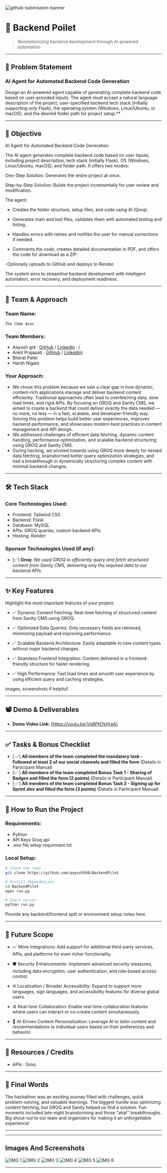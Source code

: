 ![github-submission-banner](https://github.com/user-attachments/assets/a1493b84-e4e2-456e-a791-ce35ee2bcf2f)

# 🚀 Backend Poilet

> Revolutionizing backend development through AI-powered automation

---

## 📌 Problem Statement
###  AI Agent for Automated Backend Code Generation
Design an AI-powered agent capable of generating complete backend code based on user-provided inputs. The agent must accept a natural language description of the project, user-specified backend tech stack (initially supporting only Flask), the operating system (Windows, Linux/Ubuntu, or macOS), and the desired folder path for project setup.**

---

## 🎯 Objective

AI Agent for Automated Backend Code Generation

The AI agent generates complete backend code based on user inputs, including project description, tech stack (initially Flask), OS (Windows, Linux/Ubuntu, macOS), and folder path. It offers two modes:

One-Step Solution: Generates the entire project at once.

Step-by-Step Solution: Builds the project incrementally for user review and modification.

The agent:

- Creates the folder structure, setup files, and code using AI (Qroq).

- Generates main and test files, validates them with automated testing and linting.

- Handles errors with retries and notifies the user for manual corrections if needed.

- Comments the code, creates detailed documentation in PDF, and offers the code for download as a ZIP.

-Optionally uploads to GitHub and deploys to Render.

The system aims to streamline backend development with intelligent automation, error recovery, and deployment readiness.



---

## 🧠 Team & Approach

### Team Name:  
`The COde Aces`

### Team Members:  
-  Aayush gid : [GitHub](https://github.com/aayush598/) / [LinkedIn](https://www.linkedin.com/in/aayush-gid-3767a2221/) : )  
- Ankit Prajapati : [GitHub](https://github.com/aayush598/) / [LinkedIn](https://www.linkedin.com/in/ankitprajapati04/))  
- Bharat Patel
- Harsh Nigam

### Your Approach:  
- We chose this problem because we saw a clear gap in how dynamic, content-rich applications manage and deliver backend content efficiently. Traditional approaches often lead to overfetching data, slow load times, and rigid APIs.
By focusing on GROQ and Sanity CMS, we aimed to create a backend that could deliver exactly the data needed — no more, no less — in a fast, scalable, and developer-friendly way. Solving this problem helps build better user experiences, improves backend performance, and showcases modern best practices in content management and API design. 
- We addressed challenges of efficient data fetching, dynamic content handling, performance optimization, and scalable backend structuring using GROQ and Sanity CMS.  
- During hacking, we pivoted towards using GROQ more deeply for nested data fetching, brainstormed better query optimization strategies, and had a breakthrough in dynamically structuring complex content with minimal backend changes.

---

## 🛠️ Tech Stack

### Core Technologies Used:
- Frontend:  Tailwind CSS 
- Backend: Flask
- Database: MySQL
- APIs:  GROQ queries, custom backend APIs
- Hosting: Render

### Sponsor Technologies Used (if any):
- [✅] **Groq:** _We used GROQ to efficiently query and fetch structured content from Sanity CMS, delivering only the required data to our backend APIs._  

---

## ✨ Key Features

Highlight the most important features of your project:

- ✅ Dynamic Content Fetching: Real-time fetching of structured content from Sanity CMS using GROQ.

- ✅ Optimized Data Queries: Only necessary fields are retrieved, minimizing payload and improving performance.

- ✅ Scalable Backend Architecture: Easily adaptable to new content types without major backend changes.

- ✅ Seamless Frontend Integration: Content delivered in a frontend-friendly structure for faster rendering.

- ✅ High Performance: Fast load times and smooth user experience by using efficient query and caching strategies.

images, screenshots if helpful!

---

## 📽️ Demo & Deliverables

- **Demo Video Link:** [https://youtu.be/Vq8PH7sHrpA]  
 

---

## ✅ Tasks & Bonus Checklist

- [ ✅] **All members of the team completed the mandatory task - Followed at least 2 of our social channels and filled the form** (Details in Participant Manual)  
- [✅ ] **All members of the team completed Bonus Task 1 - Sharing of Badges and filled the form (2 points)**  (Details in Participant Manual)
- [ ✅] **All members of the team completed Bonus Task 2 - Signing up for Sprint.dev and filled the form (3 points)**  (Details in Participant Manual)



---

## 🧪 How to Run the Project

### Requirements:
- Python
- API Keys Groq api
- .env file setup requirment.txt

### Local Setup:
```bash
# Clone the repo
git clone https://github.com/aayush598/BackendPilot

# Install dependencies
cd BackendPilot
open run.py

# Start server
python run.py
```

Provide any backend/frontend split or environment setup notes here.

---

## 🧬 Future Scope


- 📈 More Integrations: Add support for additional third-party services, APIs, and platforms for even richer functionality.

- 🛡️ Security Enhancements: Implement advanced security measures, including data encryption, user authentication, and role-based access control.
  
- 🌐 Localization / Broader Accessibility: Expand to support more languages, sign languages, and accessibility features for diverse global users.

- ⚙️ Real-time Collaboration: Enable real-time collaboration features where users can interact or co-create content simultaneously.

- 🔄 AI-Driven Content Personalization: Leverage AI to tailor content and recommendations to individual users based on their preferences and behavior.

---

## 📎 Resources / Credits

- APIs : Groq



---

## 🏁 Final Words

The hackathon was an exciting journey filled with challenges, quick problem-solving, and valuable learnings. The biggest hurdle was optimizing content fetching, but GROQ and Sanity helped us find a solution. Fun moments included late-night brainstorming and those "aha!" breakthroughs. Big shout-out to our team and organizers for making it an unforgettable experience!

---

---

## Images And Screenshots 

![IMG 1](https://github.com/user-attachments/assets/fbbb1302-d4fb-4365-8f0d-bf6bb81a04ca)
![IMG 2](https://github.com/user-attachments/assets/31d1d6c2-bdcc-43c4-a19d-31eb9236fced)
![IMG 3](https://github.com/user-attachments/assets/df6af93c-5a75-4e0a-b64a-120778aa0ea9)
![IMG 4](https://github.com/user-attachments/assets/59693176-745d-4dc5-bec4-596659252244)
![IMG 5](https://github.com/user-attachments/assets/87f248fc-4e94-416c-b411-7b9f60a96740)
![IMG 6](https://github.com/user-attachments/assets/08e304d3-ae8e-46f0-9fbb-25e62c8fa98c)


---
